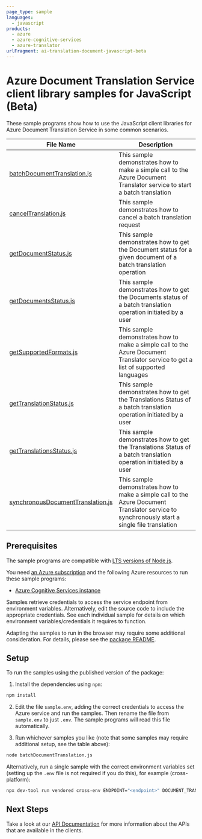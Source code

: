 ```yaml
---
page_type: sample
languages:
  - javascript
products:
  - azure
  - azure-cognitive-services
  - azure-translator
urlFragment: ai-translation-document-javascript-beta
---
```


# Azure Document Translation Service client library samples for JavaScript (Beta)

These sample programs show how to use the JavaScript client libraries for Azure Document Translation Service in some common scenarios.

| **File Name**                                                       | **Description**                                                                                                                              |
| ------------------------------------------------------------------- | -------------------------------------------------------------------------------------------------------------------------------------------- |
| [batchDocumentTranslation.js][batchdocumenttranslation]             | This sample demonstrates how to make a simple call to the Azure Document Translator service to start a batch translation                     |
| [cancelTranslation.js][canceltranslation]                           | This sample demonstrates how to cancel a batch translation request                                                                           |
| [getDocumentStatus.js][getdocumentstatus]                           | This sample demonstrates how to get the Document status for a given document of a batch translation operation                                |
| [getDocumentsStatus.js][getdocumentsstatus]                         | This sample demonstrates how to get the Documents status of a batch translation operation initiated by a user                                |
| [getSupportedFormats.js][getsupportedformats]                       | This sample demonstrates how to make a simple call to the Azure Document Translator service to get a list of supported languages             |
| [getTranslationStatus.js][gettranslationstatus]                     | This sample demonstrates how to get the Translations Status of a batch translation operation initiated by a user                             |
| [getTranslationsStatus.js][gettranslationsstatus]                   | This sample demonstrates how to get the Translations Status of a batch translation operation initiated by a user                             |
| [synchronousDocumentTranslation.js][synchronousdocumenttranslation] | This sample demonstrates how to make a simple call to the Azure Document Translator service to synchronously start a single file translation |

## Prerequisites

The sample programs are compatible with [LTS versions of Node.js](https://github.com/nodejs/release#release-schedule).

You need [an Azure subscription][freesub] and the following Azure resources to run these sample programs:

- [Azure Cognitive Services instance][createinstance_azurecognitiveservicesinstance]

Samples retrieve credentials to access the service endpoint from environment variables. Alternatively, edit the source code to include the appropriate credentials. See each individual sample for details on which environment variables/credentials it requires to function.

Adapting the samples to run in the browser may require some additional consideration. For details, please see the [package README][package].

## Setup

To run the samples using the published version of the package:

1. Install the dependencies using `npm`:

```bash
npm install
```

2. Edit the file `sample.env`, adding the correct credentials to access the Azure service and run the samples. Then rename the file from `sample.env` to just `.env`. The sample programs will read this file automatically.

3. Run whichever samples you like (note that some samples may require additional setup, see the table above):

```bash
node batchDocumentTranslation.js
```

Alternatively, run a single sample with the correct environment variables set (setting up the `.env` file is not required if you do this), for example (cross-platform):

```bash
npx dev-tool run vendored cross-env ENDPOINT="<endpoint>" DOCUMENT_TRANSLATION_API_KEY="<document translation api key>" node batchDocumentTranslation.js
```

## Next Steps

Take a look at our [API Documentation][apiref] for more information about the APIs that are available in the clients.

[batchdocumenttranslation]: https://github.com/Azure/azure-sdk-for-js/blob/main/sdk/translation/ai-translation-document-rest/samples/v1-beta/javascript/batchDocumentTranslation.js
[canceltranslation]: https://github.com/Azure/azure-sdk-for-js/blob/main/sdk/translation/ai-translation-document-rest/samples/v1-beta/javascript/cancelTranslation.js
[getdocumentstatus]: https://github.com/Azure/azure-sdk-for-js/blob/main/sdk/translation/ai-translation-document-rest/samples/v1-beta/javascript/getDocumentStatus.js
[getdocumentsstatus]: https://github.com/Azure/azure-sdk-for-js/blob/main/sdk/translation/ai-translation-document-rest/samples/v1-beta/javascript/getDocumentsStatus.js
[getsupportedformats]: https://github.com/Azure/azure-sdk-for-js/blob/main/sdk/translation/ai-translation-document-rest/samples/v1-beta/javascript/getSupportedFormats.js
[gettranslationstatus]: https://github.com/Azure/azure-sdk-for-js/blob/main/sdk/translation/ai-translation-document-rest/samples/v1-beta/javascript/getTranslationStatus.js
[gettranslationsstatus]: https://github.com/Azure/azure-sdk-for-js/blob/main/sdk/translation/ai-translation-document-rest/samples/v1-beta/javascript/getTranslationsStatus.js
[synchronousdocumenttranslation]: https://github.com/Azure/azure-sdk-for-js/blob/main/sdk/translation/ai-translation-document-rest/samples/v1-beta/javascript/synchronousDocumentTranslation.js
[apiref]: https://learn.microsoft.com/azure/ai-services/translator/document-translation/overview
[freesub]: https://azure.microsoft.com/free/
[createinstance_azurecognitiveservicesinstance]: https://docs.microsoft.com/azure/cognitive-services/cognitive-services-apis-create-account
[package]: https://github.com/Azure/azure-sdk-for-js/tree/main/sdk/translation/ai-translation-document-rest/README.md
